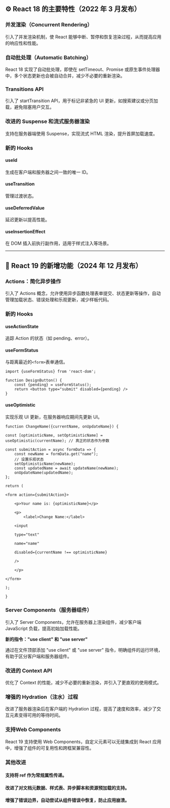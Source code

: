 ## **⚙️ React 18 的主要特性（2022 年 3 月发布）**

### **并发渲染（Concurrent Rendering）**
    
引入了并发渲染机制，使 React 能够中断、暂停和恢复渲染过程，从而提高应用的响应性和性能。
    
### **自动批处理（Automatic Batching）**
    
React 18 实现了自动批处理，即使在 setTimeout、Promise 或原生事件处理器中，多个状态更新也会被自动合并，减少不必要的重新渲染。
    
### **Transitions API**
    
引入了 startTransition API，用于标记非紧急的 UI 更新，如搜索建议或分页加载，避免阻塞用户交互。
    
### **改进的 Suspense 和流式服务器渲染**
    
支持在服务器端使用 Suspense，实现流式 HTML 渲染，提升首屏加载速度。
    
### **新的 Hooks**
    
####  useId
生成在客户端和服务器之间一致的唯一 ID。
        
#### useTransition
管理过渡状态。
        
#### useDeferredValue
延迟更新以提高性能。
        
#### useInsertionEffect
在 DOM 插入前执行副作用，适用于样式注入等场景。
        
    

---

## **🚀 React 19 的新增功能（2024 年 12 月发布）**

### **Actions：简化异步操作**
    
引入了 Actions 概念，允许使用异步函数处理表单提交、状态更新等操作，自动管理加载状态、错误处理和乐观更新，减少样板代码。
    
### **新的 Hooks**
    
#### useActionState
追踪 Action 的状态（如 pending、error）。
        
#### useFormStatus
与距离最近的`<form>`表单通信。
```tsx
import {useFormStatus} from 'react-dom';

function DesignButton() {
	const {pending} = useFormStatus();  
	return <button type="submit" disabled={pending} />
}
```
#### useOptimistic
实现乐观 UI 更新，在服务器响应期间先更新 UI。 
```tsx
function ChangeName({currentName, onUpdateName}) {  

const [optimisticName, setOptimisticName] = useOptimistic(currentName); // 真正的状态作为参数

const submitAction = async formData => {  
	const newName = formData.get("name");  
	// 设置乐观状态
	setOptimisticName(newName);  
	const updatedName = await updateName(newName);  
	onUpdateName(updatedName);  
};  

return (  

<form action={submitAction}>  

	<p>Your name is: {optimisticName}</p>  
	
	<p>  
		<label>Change Name:</label>  

	<input  
	
	type="text"  
	
	name="name"  
	
	disabled={currentName !== optimisticName}  
	
	/>  
	
	</p>  

</form>  

);  

}
```
### **Server Components（服务器组件）**
    
引入了 Server Components，允许在服务器上渲染组件，减少客户端 JavaScript 负载，提高初始加载性能。
    
**新的指令："use client" 和 "use server"**
    
通过在文件顶部添加 "use client" 或 "use server" 指令，明确组件的运行环境，有助于区分客户端和服务器组件。
    
### **改进的 Context API**
    
优化了 Context 的性能，减少不必要的重新渲染，并引入了更直观的使用模式。
    
### **增强的 Hydration（注水）过程**
    
改进了服务器渲染后在客户端的 Hydration 过程，提高了速度和效率，减少了交互元素变得可用的等待时间。
    
### 支持Web Components
    
React 19 支持使用 Web Components，自定义元素可以无缝集成到 React 应用中，增强了组件的可复用性和跨框架兼容性。
    
### **其他改进**
    
#### 支持将 ref 作为常规属性传递。
        
#### 改进了对文档元数据、样式表、异步脚本和资源预加载的支持。
        
#### 增强了错误边界，自动尝试从组件错误中恢复，防止应用崩溃。
